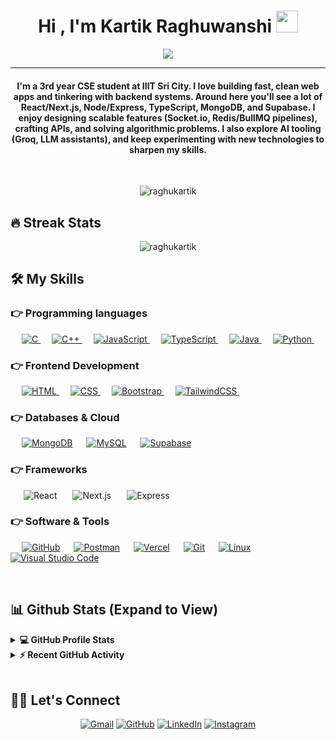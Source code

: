 <h1 align="center">Hi , I'm Kartik Raghuwanshi <img src="https://media.giphy.com/media/hvRJCLFzcasrR4ia7z/giphy.gif" width="35"></h1>
<p align="center">
 <a href="https://github.com/DenverCoder1/readme-typing-svg"><img src="https://readme-typing-svg.herokuapp.com?lines=Full-Stack+MERN+Developer;Java+%7C+TypeScript+%7C+React;Open-Source+%26+Problem+Setter;Always+learning+new+things&center=true&width=500&height=50&font=georgia"></a>
</p>
<hr/>
<h4 align="center">
  I'm a 3rd year CSE student at IIIT Sri City. I love building fast, clean web apps and tinkering with backend systems. Around here you'll see a lot of React/Next.js, Node/Express, TypeScript, MongoDB, and Supabase. I enjoy designing scalable features (Socket.io, Redis/BullMQ pipelines), crafting APIs, and solving algorithmic problems. I also explore AI tooling (Groq, LLM assistants), and keep experimenting with new technologies to sharpen my skills.
</h4>

<br>
<p align="center"> <img src="https://komarev.com/ghpvc/?username=raghukartik&label=Kartik's%20Profile%20Views%20&color=dc143c&style=plastic" alt="raghukartik" /> </p>

## 🔥 Streak Stats

<p align="center"><img align="center" src="https://github-readme-streak-stats.herokuapp.com/?user=raghukartik&theme=algolia" alt="raghukartik" /></p>

## 🛠️ My Skills

### 👉 Programming languages

<p align="left">
  &emsp;
  <a href="https://www.cprogramming.com/" target="_blank">
    <img alt="C" src="https://img.shields.io/badge/C%20-%232370ED.svg?logo=c&logoColor=white">
  </a>
  &emsp;
  <a href="https://www.w3schools.com/cpp/" target="_blank">
    <img alt="C++" src="https://img.shields.io/badge/C++%20-%2300599C.svg?logo=c%2B%2B&logoColor=white">
  </a>
  &emsp;
  <a href="https://developer.mozilla.org/en-US/docs/Web/JavaScript" target="_blank">
     <img alt="JavaScript" src="https://img.shields.io/badge/JavaScript%20-%23F7DF1E.svg?logo=javascript&logoColor=black">
   </a>
  &emsp;
  <a href="https://www.typescriptlang.org/" target="_blank">
     <img alt="TypeScript" src="https://img.shields.io/badge/TypeScript%20-%23007ACC.svg?logo=typescript&logoColor=white">
   </a>
  &emsp;
  <a href="https://www.java.com" target="_blank">
    <img alt="Java" src="https://img.shields.io/badge/Java-%23007396.svg?logo=java&logoColor=white">
  </a>
  &emsp;
   <a href="https://www.python.org" target="_blank">
    <img alt="Python" src="https://img.shields.io/badge/Python%20-%2314354C.svg?logo=python&logoColor=white">
  </a>
&emsp;
</p>

### 👉 Frontend Development

<p align="left">
  &emsp;
  <a href="https://www.w3.org/html/" target="_blank">
   <img alt="HTML" src="https://img.shields.io/badge/HTML5%20-%23E34F26.svg?logo=html5&logoColor=white">
  </a>   
  &emsp;
  <a href="https://www.w3schools.com/css/" target="_blank">
    <img alt="CSS" src="https://img.shields.io/badge/CSS%20-%231572B6.svg?logo=css3&logoColor=white">
  </a>
  &emsp;
  <a href="https://getbootstrap.com/" target="_blank">
    <img alt="Bootstrap" src="https://img.shields.io/badge/Bootstrap-%23563D7C.svg?style=flat&logo=bootstrap&logoColor=white"/>
  </a>
  &emsp;
  <a href="https://tailwindcss.com/" target="_blank">
    <img alt="TailwindCSS" src="https://img.shields.io/badge/TailwindCSS-%2338B2AC.svg?style=flat&logo=tailwind-css&logoColor=white"/>
  </a>
  &emsp;
</p>


### 👉 Databases & Cloud

<p align="left">
  &emsp;
    <a href="https://www.mongodb.com/"><img alt="MongoDB" src="https://img.shields.io/badge/MongoDB-4EA94B?style=flat&logo=mongodb&logoColor=white"></a>
  &emsp;
    <a href="https://www.mysql.com/"><img alt="MySQL" src="https://img.shields.io/badge/MySQL-00000F?style=flat&logo=mysql&logoColor=white"></a>
  &emsp;
    <a href="https://supabase.com/"><img alt="Supabase" src="https://img.shields.io/badge/Supabase-3ECF8E?style=flat&logo=supabase&logoColor=white"></a>
 &emsp;
</p>

### 👉 Frameworks

<p align="left">

  ![React](https://img.shields.io/badge/React-%2361DAFB.svg?style=flat\&logo=react\&logoColor=black)
  ![Next.js](https://img.shields.io/badge/Next.js-000000.svg?style=flat\&logo=nextdotjs\&logoColor=white)
  ![Express](https://img.shields.io/badge/Express.js-000000.svg?style=flat\&logo=express\&logoColor=white)

</p>

### 👉 Software & Tools

<p>
  &emsp;
    <a href="#"><img alt="GitHub" src="https://img.shields.io/badge/GitHub-181717.svg?logo=github&logoColor=white"></a>
  &emsp;
    <a href="#"><img alt="Postman" src="https://img.shields.io/badge/Postman-FF6C37?style=flat&logo=postman&logoColor=white"></a>
  &emsp;
    <a href="#"><img alt="Vercel" src="https://img.shields.io/badge/Vercel-000000.svg?logo=vercel&logoColor=white"></a>
  &emsp;
    <a href="#"><img alt="Git" src="https://img.shields.io/badge/Git%20-%23F05033.svg?logo=git&logoColor=white"></a>
&emsp;
    <a href="#"><img alt="Linux" src="https://img.shields.io/badge/Linux-FCC624?style=flat&logo=linux&logoColor=black"></a>
  &emsp;
    <a href="#"><img alt="Visual Studio Code" src="https://img.shields.io/badge/Visual%20Studio%20Code-0078d7.svg?logo=visual-studio-code&logoColor=white"></a>
</p>

<br/>

## 📊 Github Stats (Expand to View)

<details>
  <summary><b>💻 GitHub Profile Stats</b></summary>
  <br/>
  <p align="center">
    <a href="https://github.com/raghukartik"><img align="center" src="https://github-readme-stats.vercel.app/api?username=raghukartik&show_icons=true&locale=en&theme=algolia" alt="raghukartik" height="192px"/></a>
	</p>
	<p  align="center">
	  <img src="https://github-readme-stats.vercel.app/api/top-langs?username=raghukartik&show_icons=true&locale=en&layout=compact&theme=algolia" alt="raghukartik" height="192px"/>
	</p>
  <br/>
  <b>Note:</b> Top languages is only a metric of the languages my public code consists of and doesn't reflect experience or skill level.
  </p>
</details>

<details>
  <summary><b>⚡ Recent GitHub Activity</b></summary>
  <br/>
	<a href="https://github.com/raghukartik"><img alt="Kartik's Activity Graph" src="https://github-readme-activity-graph.vercel.app/graph?username=raghukartik&custom_title=Kartik%20Raghuwanshi's%20Contribution%20Graph&theme=react-dark" /></a>
  <br/>

</details>

<br/>

## 🙋‍♂️ Let's Connect

<p align="center">
	<a href="mailto:raghu1ckartik.rk@gmail.com"><img src="https://img.icons8.com/bubbles/50/000000/gmail.png" alt="Gmail"/></a>
	<a href="https://github.com/raghukartik"><img src="https://img.icons8.com/bubbles/50/000000/github.png" alt="GitHub"/></a>
	<a href="https://www.linkedin.com/in/kartik-raghuwanshi-5a2b83267"><img src="https://img.icons8.com/bubbles/50/000000/linkedin.png" alt="LinkedIn"/></a>
	<a href="https://www.instagram.com/kr.kartikraghu1c?igsh=MWYxcnJjaXcyZjhn"><img src="https://img.icons8.com/bubbles/50/000000/instagram.png" alt="Instagram"/></a>
</p>

<!--
Notes for future me:
- Interests reflected from my Q&A: MERN stack, TypeScript with React, SQL/MongoDB, problem setting, competitive programming, Node/Express APIs, Supabase + Edge Functions, Groq-based assistants, Socket.io real-time features, Redis/BullMQ for background jobs, and collaborative ed-tech tools.
-->
